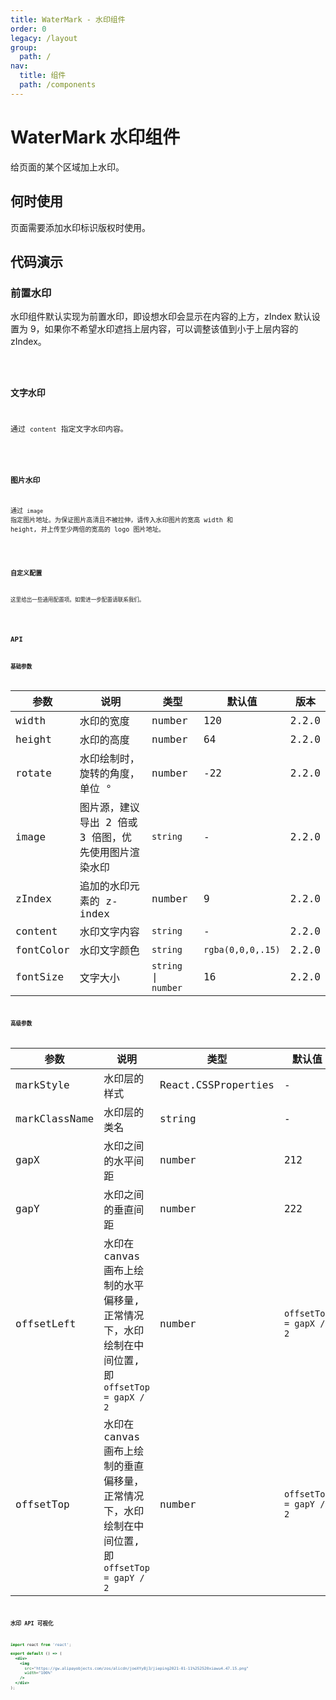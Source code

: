 ```yaml
---
title: WaterMark - 水印组件
order: 0
legacy: /layout
group:
  path: /
nav:
  title: 组件
  path: /components
---
```


# WaterMark 水印组件

给页面的某个区域加上水印。

## 何时使用

页面需要添加水印标识版权时使用。

## 代码演示

### 前置水印

水印组件默认实现为前置水印，即设想水印会显示在内容的上方，zIndex 默认设置为 9，如果你不希望水印遮挡上层内容，可以调整该值到小于上层内容的 zIndex。

<code src="./demos/frontend.tsx" />

### 文字水印

通过 `content` 指定文字水印内容。

<code src="./demos/text.tsx" />

### 图片水印

通过 `image` 指定图片地址。为保证图片高清且不被拉伸，请传入水印图片的宽高 width 和 height, 并上传至少两倍的宽高的 logo 图片地址。

<code src="./demos/image.tsx" />

### 自定义配置

这里给出一些通用配置项。如需进一步配置请联系我们。

<code src="./demos/custom.tsx" background="#f7f8fa"/>

## API

### 基础参数

| 参数 | 说明 | 类型 | 默认值 | 版本 |
| --- | --- | --- | --- | --- |
| width | 水印的宽度 | number | 120 | 2.2.0 |
| height | 水印的高度 | number | 64 | 2.2.0 |
| rotate | 水印绘制时，旋转的角度，单位 ° | number | -22 | 2.2.0 |
| image | 图片源，建议导出 2 倍或 3 倍图，优先使用图片渲染水印 | `string` | - | 2.2.0 |
| zIndex | 追加的水印元素的 z-index | number | 9 | 2.2.0 |
| content | 水印文字内容 | `string` | - | 2.2.0 |
| fontColor | 水印文字颜色 | `string` | `rgba(0,0,0,.15)` | 2.2.0 |
| fontSize | 文字大小 | `string` \| `number` | 16 | 2.2.0 |

### 高级参数

| 参数 | 说明 | 类型 | 默认值 | 版本 |
| --- | --- | --- | --- | --- |
| markStyle | 水印层的样式 | React.CSSProperties | - | 2.3.0 |
| markClassName | 水印层的类名 | string | - | 2.3.0 |
| gapX | 水印之间的水平间距 | number | 212 | 2.4.0 |
| gapY | 水印之间的垂直间距 | number | 222 | 2.4.0 |
| offsetLeft | 水印在 canvas 画布上绘制的水平偏移量, 正常情况下，水印绘制在中间位置, 即 `offsetTop = gapX / 2` | number | `offsetTop = gapX / 2` | 2.4.0 |
| offsetTop | 水印在 canvas 画布上绘制的垂直偏移量，正常情况下，水印绘制在中间位置, 即 `offsetTop = gapY / 2` | number | `offsetTop = gapY / 2` | 2.4.0 |

### 水印 API 可视化

```jsx | inline
import react from 'react';

export default () => (
  <div>
    <img
      src="https://gw.alipayobjects.com/zos/alicdn/joeXYy8j3/jieping2021-01-11%252520xiawu4.47.15.png"
      width="100%"
    />
  </div>
);
```
